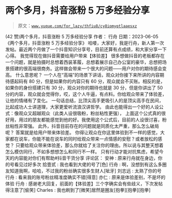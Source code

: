 # 两个多月，抖音涨粉 5 万多经验分享

> 原文：[`www.yuque.com/for_lazy/thfiu8/cy8ipmyptlaaesxz`](https://www.yuque.com/for_lazy/thfiu8/cy8ipmyptlaaesxz)

<ne-h2 id="e6a861e1" data-lake-id="e6a861e1"><ne-heading-ext><ne-heading-anchor></ne-heading-anchor><ne-heading-fold></ne-heading-fold></ne-heading-ext><ne-heading-content><ne-text id="u72a48935">(42 赞)两个多月，抖音涨粉 5 万多经验分享</ne-text></ne-heading-content></ne-h2> <ne-p id="u3139bc80" data-lake-id="u3139bc80"><ne-text id="u3e809b6d">作者： 行舟</ne-text></ne-p> <ne-p id="ucd9e972a" data-lake-id="ucd9e972a"><ne-text id="ufc034afa">日期：2023-06-05</ne-text></ne-p> <ne-p id="u2cbdb311" data-lake-id="u2cbdb311"><ne-text id="u76cfbaf0">《两个多月，抖音涨粉 5 万多经验分享》</ne-text> <ne-text id="u69ea7613">哈喽，大家好，我是行舟，新人第一次发帖。最近两个月做了一个抖音知识分享号，目前还算有点成绩，和大家分享一下心得。</ne-text> <ne-text id="uc440f1b9">我觉得现在做抖音需要给用户带来【体验差】</ne-text> <ne-text id="u364c416b">很多想做抖音的老板都存在一个问题，就是拍摄时总想着西装革履，总想着展示自己办公室的豪华，总想把场景搭建的很高端很商务。这样做会带来一个很大的问题——用户对你的期待感会变高。</ne-text> <ne-text id="uec03be90">什么意思呢？</ne-text> <ne-text id="u2880825d">一个人在“高端”的场景下讲话，观众对你接下来所讲的内容期待感起码有 80 分，但是如果你的内容只有 60 分，观众就会不买账。相反的是，如果你的身份搭建只有 30 分，观众对你的期待也就是 30 分，但是你讲出了 50 分的内容，观众就会觉得你，哎，这个人牛逼，有点料。你给观众带来了体验差，让他的情绪有了变化。</ne-text> <ne-text id="uab880eec">一句话总结，比顶尖高手更吸引人的是顶尖高手在民间，比起成功人士讲道理，大家更爱听流浪汉讲哲学。</ne-text> <ne-text id="u9bbe8d3d">由此也能得出一个好的人设公式：像观众又超越观众（此类人设很吸粉，粉丝粘性更强），</ne-text> <ne-text id="u3d795a3e">上面这个公式真的很好用，用过的朋友都能感觉到他的好。我使用这个公式后，目前的人设很讨喜，粉丝粘性非常强。</ne-text> <ne-text id="u7c0eb83c">此外，抖音目前存在的问题就是同质化太严重，那么怎么破局呢？</ne-text> <ne-text id="ue39a5939">答案就是给用户带来体验差。</ne-text> <ne-text id="u39a5f0e1">你得让观众在你这里体验到不一样的感觉，大家都在说车，你能不能在说车的同时给观众带来一点情感的安慰？或者放松的感觉？</ne-text> <ne-text id="u4ef42b97">只要给观众带来体验差，那么你就给了关注你的理由。所以说与其整天想着怎么模仿同行，不如多想想怎么和同行不一样。</ne-text> <ne-text id="u3b8ffb96">只有行动才能对抗焦虑，希望今天的内容能对你们有帮助#抖音干货分享</ne-text></ne-p> <ne-hole id="u4e34ed92" data-lake-id="u4e34ed92"><ne-card data-card-name="hr" data-card-type="block" id="q0VkX" data-event-boundary="card"><ne-p id="u78950d06" data-lake-id="u78950d06"><ne-text id="ude70db0e">评论区：</ne-text></ne-p> <ne-p id="u055a398d" data-lake-id="u055a398d"><ne-text id="u489510f2">安神 : 原来行舟就在身边，你的号看见过好多次</ne-text> <ne-text id="u80aff9f4">拾壹贰 : 我也看到大佬的号了[色]</ne-text> <ne-text id="u857f0778">行舟 : 啊，没想到有这么多圈友知道我啊，哈哈，不过我的粉丝确实很多生财人[呲牙]</ne-text> <ne-text id="ucfb958e1">刘志远 : 太熟了你的号</ne-text> <ne-text id="u6d3cf9c3">行舟 : 看来我的账号粉丝精准度确实不错[得意]</ne-text> <ne-text id="uae7ebbc4">亦仁 : 原来是体验差别，不是坏的体验</ne-text> <ne-text id="ua312592f">行舟 : 感谢老大回复，前面的【体验差】三个字确实会有些歧义，下次发帖得注意了[偷笑]</ne-text> <ne-text id="u82177a5b">Charles : 我也刷到了[微笑]居然是圈友[抱拳][抱拳][抱拳]</ne-text></ne-p></ne-card></ne-hole>